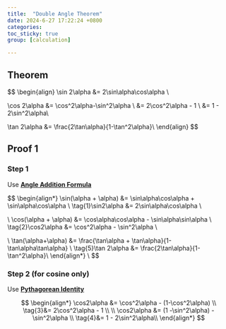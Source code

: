 ```yaml
---
title:  "Double Angle Theorem"
date: 2024-6-27 17:22:24 +0800
categories:
toc_sticky: true
group: [calculation]

---
```


## Theorem 

$$
\begin{align}
\sin 2\alpha &= 2\sin\alpha\cos\alpha \\

\cos 2\alpha &= \cos^2\alpha-\sin^2\alpha \\
&= 2\cos^2\alpha - 1 \\ 
&= 1 - 2\sin^2\alpha\\

\tan 2\alpha &= \frac{2\tan\alpha}{1-\tan^2\alpha}\\
\end{align}
$$

## Proof 1

### Step 1
Use [**Angle Addition Formula**](../angle_addition)

$$
\begin{align*}
\sin(\alpha + \alpha) &= \sin\alpha\cos\alpha + \sin\alpha\cos\alpha \\
\tag{1}\sin2\alpha &= 2\sin\alpha\cos\alpha \\

\\
\cos(\alpha + \alpha) &= \cos\alpha\cos\alpha - \sin\alpha\sin\alpha \\
\tag{2}\cos2\alpha &= \cos^2\alpha - \sin^2\alpha \\

\\
\tan(\alpha+\alpha) &= \frac{\tan\alpha + \tan\alpha}{1-\tan\alpha\tan\alpha} \\
\tag{5}\tan 2\alpha &= \frac{2\tan\alpha}{1-\tan^2\alpha}\\
\end{align*}
\\
$$

### Step 2 (for cosine only)
Use [**Pythagorean Identity**](../pythogorean_identity)

$$
\begin{align*}
\cos2\alpha &= \cos^2\alpha - (1-\cos^2\alpha) \\
\tag{3}&= 2\cos^2\alpha - 1 \\ 
\\
\cos2\alpha &= (1 -\sin^2\alpha) - \sin^2\alpha \\
\tag{4}&= 1 - 2\sin^2\alpha\\
\end{align*}
$$

